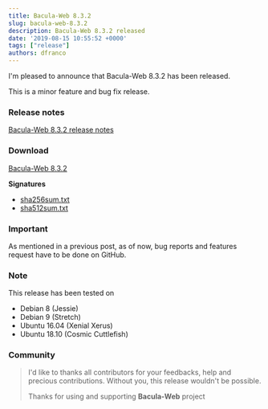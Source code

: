 ```yaml
---
title: Bacula-Web 8.3.2
slug: bacula-web-8.3.2
description: Bacula-Web 8.3.2 released
date: '2019-08-15 10:55:52 +0000'
tags: ["release"]
authors: dfranco
---
```

I'm pleased to announce that Bacula-Web 8.3.2 has been released.

<!-- truncate -->

This is a minor feature and bug fix release.

### Release notes

[Bacula-Web 8.3.2 release notes](https://github.com/bacula-web/bacula-web/releases/tag/v8.3.2)

### Download

[Bacula-Web 8.3.2](https://github.com/bacula-web/bacula-web/releases/download/v8.3.2/bacula-web-8.3.2.tgz)

**Signatures**

- [sha256sum.txt](https://github.com/bacula-web/bacula-web/releases/download/v8.3.2/sha256sum.txt)
- [sha512sum.txt](https://github.com/bacula-web/bacula-web/releases/download/v8.3.2/sha512sum.txt)

### Important

As mentioned in a previous post, as of now, bug reports and features request have to be done on GitHub.

### Note

This release has been tested on

- Debian 8 (Jessie)
- Debian 9 (Stretch)
- Ubuntu 16.04 (Xenial Xerus)
- Ubuntu 18.10 (Cosmic Cuttlefish)

### Community

> I'd like to thanks all contributors for your feedbacks, help and precious contributions.
> Without you, this release wouldn't be possible.
>
> Thanks for using and supporting **Bacula-Web** project
